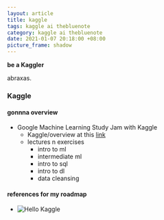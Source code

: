 ```yaml
---
layout: article
title: kaggle
tags: kaggle ai thebluenote
category: kaggle ai thebluenote
date: 2021-01-07 20:18:00 +08:00
picture_frame: shadow
---
```


**be a Kaggler**

abraxas.
<!--more-->

### Kaggle

#### gonnna overview

- Google Machine Learning Study Jam with Kaggle
  - Kaggle/overview at this [link](https://www.kaggle.com/learn/overview)
  - lectures n exercises
    - intro to ml
    - intermediate ml
    - intro to sql   
    - intro to dl
    - data cleansing

#### references for my roadmap

- ![Hello Kaggle](https://github.com/stevekwon211/Hello-Kaggle?fbclid=IwAR1GS8KowJWyGDqKz9WCPjjUHdOo-2A3BsEXoEoB1L3hek54-0ZT_g1kjVI)
